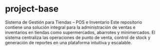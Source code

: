 # project-base

Sistema de Gestión para Tiendas – POS e Inventario  Este repositorio contiene una solución integral para la administración de ventas e inventarios en tiendas como supermercados, abarrotes y minimercados. El sistema centraliza las operaciones de punto de venta, control de stock y generación de reportes en una plataforma intuitiva y escalable.
